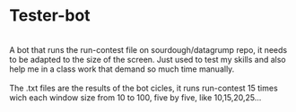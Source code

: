 # Tester-bot
\
A bot that runs the run-contest file on sourdough/datagrump repo, it needs to be adapted to the size of the screen. Just used to test my skills and also help me in a class work that demand so much time manually.\
\
The .txt files are the results of the bot cicles, it runs run-contest 15 times wich each window size from 10 to 100, five by five, like 10,15,20,25...
